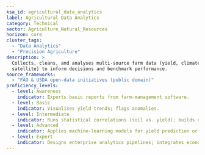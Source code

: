 ```yaml
---
ksa_id: agricultural_data_analytics
label: Agricultural Data Analytics
category: Technical
sector: Agriculture_Natural_Resources
horizon: core
cluster_tags:
  - "Data Analytics"
  - "Precision Agriculture"
description: >
  Collects, cleans, and analyses multi-source farm data (yield, climate,
  satellite) to inform decisions and benchmark performance.
source_frameworks:
  - "FAO & USDA open-data initiatives (public domain)"
proficiency_levels:
  - level: Awareness
    indicator: Exports basic reports from farm-management software.
  - level: Basic
    indicator: Visualises yield trends; flags anomalies.
  - level: Intermediate
    indicator: Runs statistical correlations (soil vs. yield); builds dashboards.
  - level: Advanced
    indicator: Applies machine-learning models for yield prediction or input optimisation.
  - level: Expert
    indicator: Designs enterprise analytics pipelines; integrates economic and sustainability KPIs; mentors data-driven decision-making.
---
```

